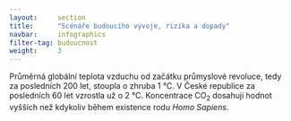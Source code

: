 ```yaml
---
layout:     section
title:      "Scénáře budoucího vývoje, rizika a dopady"
navbar:     infographics
filter-tag: budoucnost
weight:     3
---
```


Průměrná globální teplota vzduchu od začátku průmyslové revoluce, tedy za posledních 200 let, stoupla o zhruba 1 °C. V České republice za posledních 60 let vzrostla už o 2 °C. Koncentrace CO<sub>2</sub> dosahují hodnot vyšších než kdykoliv během existence rodu *Homo Sapiens*.
